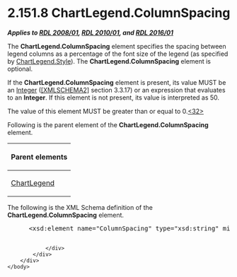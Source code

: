 <html dir="LTR" xmlns:mshelp="http://msdn.microsoft.com/mshelp" xmlns:ddue="http://ddue.schemas.microsoft.com/authoring/2003/5" xmlns:xlink="http://www.w3.org/1999/xlink" xmlns:tool="http://www.microsoft.com/tooltip">
    <head>
        <meta http-equiv="Content-Type" content="text/html; CHARSET=utf-8"></meta>
        <meta name="save" content="history"></meta>
        <title>2.151.8 ChartLegend.ColumnSpacing</title>
        <xml>
            <mshelp:toctitle title="2.151.8 ChartLegend.ColumnSpacing"></mshelp:toctitle>
            <mshelp:rltitle title="[MS-RDL]: ChartLegend.ColumnSpacing"></mshelp:rltitle>
            <mshelp:keyword index="A" term="efa24da3-7283-4c08-bfec-24d1e7817e22"></mshelp:keyword>
            <mshelp:attr name="DCSext.ContentType" value="open specification"></mshelp:attr>
            <mshelp:attr name="AssetID" value="efa24da3-7283-4c08-bfec-24d1e7817e22"></mshelp:attr>
            <mshelp:attr name="TopicType" value="kbRef"></mshelp:attr>
            <mshelp:attr name="DCSext.Title" value="[MS-RDL]: ChartLegend.ColumnSpacing" />
        </xml>
    </head>
    <body>
        <div id="header">
            <h1 class="heading">2.151.8 ChartLegend.ColumnSpacing</h1>
        </div>
        <div id="mainSection">
            <div id="mainBody">
                <div id="allHistory" class="saveHistory"></div>
                <div id="sectionSection0" class="section" name="collapseableSection">
                    

<p><b><i>Applies to </i></b><a href="1e855f94-4617-47e4-b89e-0856c6cb420f.html"><b><i>RDL 2008/01</i></b></a><b><i>,
</i></b><a href="3428e690-a348-4ec7-8a6a-8efb42d2cdee.html"><b><i>RDL 2010/01</i></b></a><b><i>,
and </i></b><a href="52ce3983-2bfc-4e72-9359-42aaf5fe4509.html"><b><i>RDL 2016/01</i></b></a></p>

<p>The <b>ChartLegend.ColumnSpacing</b> element specifies the
spacing between legend columns as a percentage of the font size of the legend
(as specified by <a href="6ce85727-fe51-4a15-b26c-04cc070fadc0.html">ChartLegend.Style</a>).
The <b>ChartLegend.ColumnSpacing</b> element is optional. </p>

<p>If the <b>ChartLegend.ColumnSpacing</b> element is present,
its value MUST be an <a href="176fbb59-c3e2-430c-b1bb-37fd15df813e.html">Integer</a>
(<a href="https://go.microsoft.com/fwlink/?LinkId=90610">[XMLSCHEMA2]</a>
section 3.3.17) or an expression that evaluates to an <b>Integer</b>. If this
element is not present, its value is interpreted as 50.</p>

<p>The value of this element MUST be greater than or equal to
0.<a id="Appendix_A_Target_32"></a><a href="1fe5fd87-2de5-4b2c-b762-5a4fd1373621.html#Appendix_A_32" aria-label="Product behavior note 32">&lt;32&gt;</a></p>

<p>Following is the parent element of the <b>ChartLegend.ColumnSpacing</b>
element.</p>

<table>
 <thead>
  <tr>
   <th>
   <p>Parent elements</p>
   </th>
  </tr>
 </thead>
 <tr>
  <td>
  <p><a href="68a0757c-8f1a-42b9-9473-ccedd40029fb.html">ChartLegend</a></p>
  </td>
 </tr>
</table>

<p>The following is the XML Schema definition of the <b>ChartLegend.ColumnSpacing</b>
element.</p>

<dl>
<dd>
<div><pre> &lt;xsd:element name=&quot;ColumnSpacing&quot; type=&quot;xsd:string&quot; minOccurs=&quot;0&quot; /&gt;
  
</pre></div>
</dd></dl>


                </div>
            </div>
        </div>
    </body>
</html>